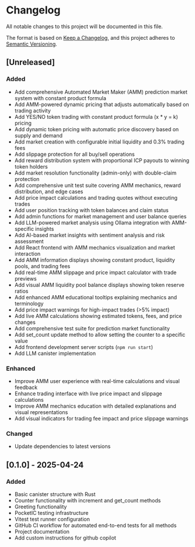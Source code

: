 # Changelog

All notable changes to this project will be documented in this file.

The format is based on [Keep a Changelog](https://keepachangelog.com/en/1.0.0/),
and this project adheres to [Semantic Versioning](https://semver.org/spec/v2.0.0.html).

## [Unreleased]

### Added

- Add comprehensive Automated Market Maker (AMM) prediction market system with constant product formula
- Add AMM-powered dynamic pricing that adjusts automatically based on trading activity
- Add YES/NO token trading with constant product formula (x \* y = k) pricing
- Add dynamic token pricing with automatic price discovery based on supply and demand
- Add market creation with configurable initial liquidity and 0.3% trading fees
- Add slippage protection for all buy/sell operations
- Add reward distribution system with proportional ICP payouts to winning token holders
- Add market resolution functionality (admin-only) with double-claim protection
- Add comprehensive unit test suite covering AMM mechanics, reward distribution, and edge cases
- Add price impact calculations and trading quotes without executing trades
- Add user position tracking with token balances and claim status
- Add admin functions for market management and user balance queries
- Add LLM-powered market analysis using Ollama integration with AMM-specific insights
- Add AI-based market insights with sentiment analysis and risk assessment
- Add React frontend with AMM mechanics visualization and market interaction
- Add AMM information displays showing constant product, liquidity pools, and trading fees
- Add real-time AMM slippage and price impact calculator with trade previews
- Add visual AMM liquidity pool balance displays showing token reserve ratios
- Add enhanced AMM educational tooltips explaining mechanics and terminology
- Add price impact warnings for high-impact trades (>5% impact)
- Add live AMM calculations showing estimated tokens, fees, and price changes
- Add comprehensive test suite for prediction market functionality
- Add set_count update method to allow setting the counter to a specific value
- Add frontend development server scripts (`npm run start`)
- Add LLM canister implementation

### Enhanced

- Improve AMM user experience with real-time calculations and visual feedback
- Enhance trading interface with live price impact and slippage calculations
- Improve AMM mechanics education with detailed explanations and visual representations
- Add visual indicators for trading fee impact and price slippage warnings

### Changed

- Update dependencies to latest versions

## [0.1.0] - 2025-04-24

### Added

- Basic canister structure with Rust
- Counter functionality with increment and get_count methods
- Greeting functionality
- PocketIC testing infrastructure
- Vitest test runner configuration
- GitHub CI workflow for automated end-to-end tests for all methods
- Project documentation
- Add custom instructions for github copilot
